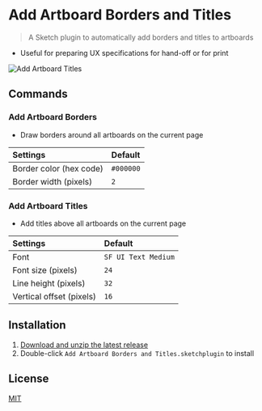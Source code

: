 # Add Artboard Borders and Titles

> A Sketch plugin to automatically add borders and titles to artboards

- Useful for preparing UX specifications for hand-off or for print

![Add Artboard Titles](media/add-artboard-titles.gif)

## Commands

### Add Artboard Borders

- Draw borders around all artboards on the current page

Settings | Default
:--|:--
Border color (hex code) | `#000000`
Border width (pixels) | `2`

### Add Artboard Titles

- Add titles above all artboards on the current page

Settings | Default
:--|:--
Font | `SF UI Text Medium`
Font size (pixels) | `24`
Line height (pixels) | `32`
Vertical offset (pixels) | `16`

## Installation

1. [Download and unzip the latest release](https://github.com/yuanqing/sketch-add-artboard-borders-and-titles/releases)
2. Double-click `Add Artboard Borders and Titles.sketchplugin` to install

## License

[MIT](LICENSE.md)
